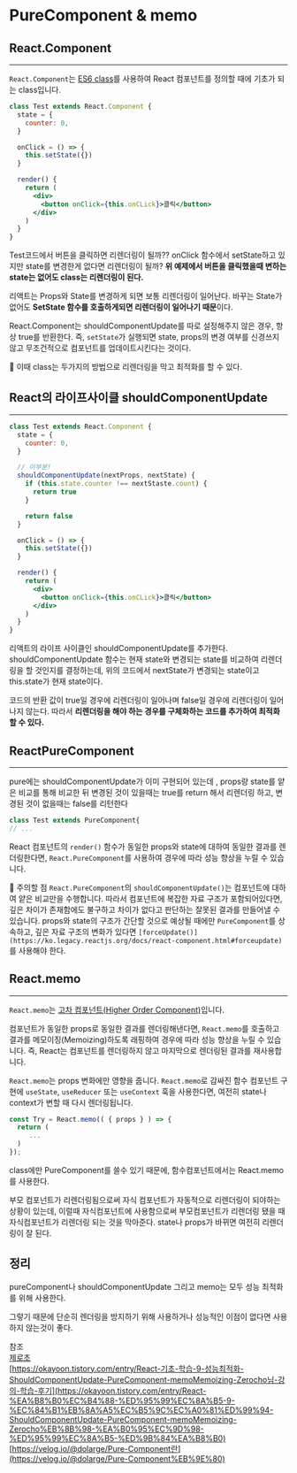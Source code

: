 # PureComponent & memo

## React.Component

---

`React.Component`는 [ES6 class](https://developer.mozilla.org/en/docs/Web/JavaScript/Reference/Classes)를 사용하여 React 컴포넌트를 정의할 때에 기초가 되는 class입니다.

```jsx
class Test extends React.Component {
  state = {
    counter: 0,
  }

  onClick = () => {
    this.setState({})
  }

  render() {
    return (
      <div>
        <button onClick={this.onCLick}>클릭</button>
      </div>
    )
  }
}
```

Test코드에서 버튼을 클릭하면 리렌더링이 될까??
onClick 함수에서 setState하고 있지만 state를 변경한게 없다면 리렌더링이 될까?
**위 예제에서 버튼을 클릭했을때 변하는 state는 없어도 class는 리렌더링이 된다.**

리액트는 Props와 State를 변경하게 되면 보통 리렌더링이 일어난다.
바꾸는 State가 없어도 **SetState 함수를 호출하게되면 리렌더링이 일어나기 때문**이다.

React.Component는 shouldComponentUpdate를 따로 설정해주지 않은 경우, 항상 true를 반환한다.
즉, `setState`가 실행되면 state, props의 변경 여부를 신경쓰지 않고 무조건적으로 컴포넌트를 업데이트시킨다는 것이다.

📍 이때 class는 두가지의 방법으로 리렌더링을 막고 최적화를 할 수 있다.

## React의 라이프사이클 shouldComponentUpdate

---

```jsx
class Test extends React.Component {
  state = {
    counter: 0,
  }

  // 이부분!
  shouldComponentUpdate(nextProps, nextState) {
    if (this.state.counter !== nextStaste.count) {
      return true
    }

    return false
  }

  onClick = () => {
    this.setState({})
  }

  render() {
    return (
      <div>
        <button onClick={this.onCLick}>클릭</button>
      </div>
    )
  }
}
```

리액트의 라이프 사이클인 shouldComponentUpdate를 추가한다.
shouldComponentUpdate 함수는 현재 state와 변경되는 state를 비교하여 리렌더링을 할 것인지를 결정하는데, 위의 코드에서 nextState가 변경되는 state이고 this.state가 현재 state이다.

코드의 반환 값이 true일 경우에 리렌더링이 일어나며 false일 경우에 리렌더링이 일어나지 않는다.
따라서 **리렌더링을 해야 하는 경우를 구체화하는 코드를 추가하여 최적화 할 수 있다.**

## ReactPureComponent

---

pure에는 shouldComponentUpdate가 이미 구현되어 있는데 , props랑 state를 얕은 비교를 통해 비교한 뒤 변경된 것이 있을때는 true를 return 해서 리렌더링 하고, 변경된 것이 없을때는 false를 리턴한다

```jsx
class Test extends PureComponent{
// ...
```

React 컴포넌트의 `render()` 함수가 동일한 props와 state에 대하여 동일한 결과를 렌더링한다면, `React.PureComponent`를 사용하여 경우에 따라 성능 향상을 누릴 수 있습니다.

📍 주의할 점
`React.PureComponent`의 `shouldComponentUpdate()`는 컴포넌트에 대하여 얕은 비교만을 수행합니다. 따라서 컴포넌트에 복잡한 자료 구조가 포함되어있다면, 깊은 차이가 존재함에도 불구하고 차이가 없다고 판단하는 잘못된 결과를 만들어낼 수 있습니다. props와 state의 구조가 간단할 것으로 예상될 때에만 `PureComponent`를 상속하고, 깊은 자료 구조의 변화가 있다면 `[forceUpdate()](https://ko.legacy.reactjs.org/docs/react-component.html#forceupdate)`를 사용해야 한다.

## React.memo

---

`React.memo`는 [고차 컴포넌트(Higher Order Component)](https://ko.legacy.reactjs.org/docs/higher-order-components.html)입니다.

컴포넌트가 동일한 props로 동일한 결과를 렌더링해낸다면, `React.memo`를 호출하고 결과를 메모이징(Memoizing)하도록 래핑하여 경우에 따라 성능 향상을 누릴 수 있습니다. 즉, React는 컴포넌트를 렌더링하지 않고 마지막으로 렌더링된 결과를 재사용합니다.

`React.memo`는 props 변화에만 영향을 줍니다. `React.memo`로 감싸진 함수 컴포넌트 구현에 `useState`, `useReducer` 또는 `useContext` 훅을 사용한다면, 여전히 state나 context가 변할 때 다시 렌더링됩니다.

```jsx
const Try = React.memo(( { props } ) => {
  return (
	 ...
  )
});
```

class에만 PureComponent를 쓸수 있기 때문에, 함수컴포넌트에서는 React.memo를 사용한다.

부모 컴포넌트가 리렌더링됨으로써 자식 컴포넌트가 자동적으로 리렌더링이 되야하는 상황이 있는데, 이럴때 자식컴포넌트에 사용함으로써 부모컴포넌트가 리렌더링 됐을 때 자식컴포넌트가 리렌더링 되는 것을 막아준다. state나 props가 바뀌면 여전히 리렌더링이 잘 된다.

## 정리

pureComponent나 shouldComponentUpdate 그리고 memo는 모두 성능 최적화를 위해 사용한다.

그렇기 때문에 단순히 렌더링을 방지하기 위해 사용하거나 성능적인 이점이 없다면 사용하지 않는것이 좋다.

참조  
[제로초](https://www.youtube.com/watch?v=siiFLSey834&list=PLcqDmjxt30RtqbStQqk-eYMK8N-1SYIFn&index=35)  
[https://okayoon.tistory.com/entry/React-기초-학습-9-성능최적화-ShouldComponentUpdate-PureComponent-memoMemoizing-Zerocho님-강의-학습-후기](https://okayoon.tistory.com/entry/React-%EA%B8%B0%EC%B4%88-%ED%95%99%EC%8A%B5-9-%EC%84%B1%EB%8A%A5%EC%B5%9C%EC%A0%81%ED%99%94-ShouldComponentUpdate-PureComponent-memoMemoizing-Zerocho%EB%8B%98-%EA%B0%95%EC%9D%98-%ED%95%99%EC%8A%B5-%ED%9B%84%EA%B8%B0)  
[https://velog.io/@dolarge/Pure-Component란](https://velog.io/@dolarge/Pure-Component%EB%9E%80)
